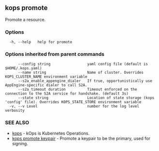 
<!--- This file is automatically generated by make gen-cli-docs; changes should be made in the go CLI command code (under cmd/kops) -->

## kops promote

Promote a resource.

### Options

```
  -h, --help   help for promote
```

### Options inherited from parent commands

```
      --config string                 yaml config file (default is $HOME/.kops.yaml)
      --name string                   Name of cluster. Overrides KOPS_CLUSTER_NAME environment variable
      --s2a_enable_appengine_dialer   If true, opportunistically use AppEngine-specific dialer to call S2A.
      --s2a_timeout duration          Timeout enforced on the connection to the S2A service for handshake. (default 3s)
      --state string                  Location of state storage (kops 'config' file). Overrides KOPS_STATE_STORE environment variable
  -v, --v Level                       number for the log level verbosity
```

### SEE ALSO

* [kops](kops.md)	 - kOps is Kubernetes Operations.
* [kops promote keypair](kops_promote_keypair.md)	 - Promote a keypair to be the primary, used for signing.

